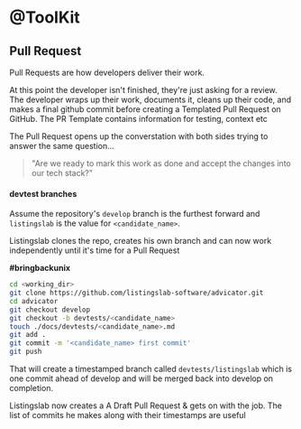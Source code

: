 # @ToolKit

## Pull Request 

Pull Requests are how developers deliver their work. 

At this point the developer isn't finished, they're just asking for a review. 
The developer wraps up their work, documents it, cleans up their code, 
and makes a final github commit before creating a Templated Pull Request on GitHub. 
The PR Template contains information for testing, context etc 

The Pull Request opens up the converstation with both sides trying to 
answer the same question...

> "Are we ready to mark this work as done and accept the changes into our tech stack?"

#### devtest branches

Assume the repository's `develop` branch is the furthest forward and 
`listingslab` is the value for `<candidate_name>`. 

Listingslab clones the repo, creates his own branch and can now work 
independently until it's time for a Pull Request

__#bringbackunix__

```bash
cd <working_dir>
git clone https://github.com/listingslab-software/advicator.git
cd advicator
git checkout develop
git checkout -b devtests/<candidate_name>
touch ./docs/devtests/<candidate_name>.md
git add .
git commit -m '<candidate_name> first commit'
git push
```
That will create a timestamped branch called `devtests/listingslab` 
which is one commit ahead of develop and will be merged back into develop on completion. 

Listingslab now creates a A Draft Pull Request & gets on with the job. 
The list of commits he makes along with their timestamps are useful
